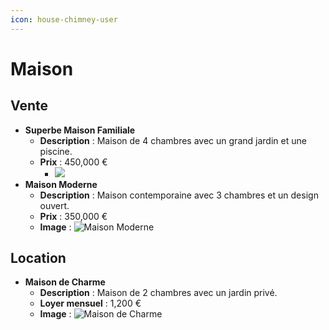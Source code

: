 ```yaml
---
icon: house-chimney-user
---
```


# Maison

## Vente

* **Superbe Maison Familiale**
  * **Description** : Maison de 4 chambres avec un grand jardin et une piscine.
  * **Prix** : 450,000 €
    * ![](https://images.unsplash.com/photo-1480074568708-e7b720bb3f09?crop=entropy\&cs=srgb\&fm=jpg\&ixid=M3wxOTcwMjR8MHwxfHNlYXJjaHwxfHxIb21lfGVufDB8fHx8MTc0MDA4OTQwOHww\&ixlib=rb-4.0.3\&q=85)
* **Maison Moderne**
  * **Description** : Maison contemporaine avec 3 chambres et un design ouvert.
  * **Prix** : 350,000 €
  * **Image** : ![Maison Moderne](https://github.com/Jefedi/dynasty8Immobilier/blob/main/assets/maison_moderne.jpg)

## Location

* **Maison de Charme**
  * **Description** : Maison de 2 chambres avec un jardin privé.
  * **Loyer mensuel** : 1,200 €
  * **Image** : ![Maison de Charme](https://github.com/Jefedi/dynasty8Immobilier/blob/main/assets/maison_charme.jpg)
